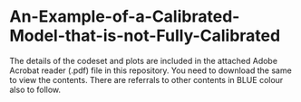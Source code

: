 # An-Example-of-a-Calibrated-Model-that-is-not-Fully-Calibrated

The details of the codeset and plots are included in the attached Adobe Acrobat reader (.pdf) file in this repository. 
You need to download the same to view the contents. There are referrals to other contents in BLUE colour also to follow.
